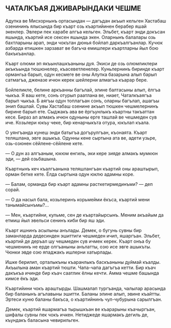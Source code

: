 ## ЧАТАЛКЪАЯ ДЖИВАРЫНДАКИ ЧЕШМЕ

Адупка ве Мисхорнынъ ортасындан — дагъдан акъып кельген Хастабаш озенининъ ялысында бир къарт озь къартийинен берабер яшай экенлер.
Эвлери пек харабе алгъа кельген.
Эльбет, къарт энди докъсан яшында, къартий исе сексен яшында экен.
Оларнынъ балалары озь бахтларыны арап, энди чокътан дюнья бойлап даркъалгъанлар.
Кучюк азбарда етишкен зарзават ве багьча емишлери къартларны йыл бою бакъкъанлар.

Къарт олюми эп якъынлашкъаныны дуя.
Экиси де озь олюмликлери акъкъында тюшюнелер, къасеветленелер.
Куньлернинъ биринде къарт ормангьа барып, одун кесмеге ве оны Алупка базарына алып барып сатмагъа, дженазе ичюн керек шейлерни алмагъа къарар бере.

Бойлеликле, белине аркъанны багълай, элине балтасыны алып, ёлгъа чыкъа.
Я ваш кете, сонъ отурып раатлана ве, ниает, Чаталкъаягъа барып чыкъа.
Б аягъы одун топлагъан сонъ, оларны багълап, ашагъы энип башлай.
Сувы Хастабаш озенине акъып тюшкен чешмелернинъ бирине барып ете.
Сыджакъ ава ве ёргъунлыкъ къартны такъаттан кесе.
Бираз ал алмакъ ичюн одуныны ерге ташлай ве чешмеден сув иче.
Козьлери юкъу чеке, бир кенарчыкъта отура, юкълап къала.

О уянгъанда кунеш энди батыгъа догърулгъан, къонаята.
Къарт теляшлана, эвге ашыкъа.
Одунны кене сыртына ата ве, адети узьре, озь-озюнен сёйлене-сёйлене кете.

— О дун аз алгъаным, юкюм енгиль, эки кере зияде алмакъ мумкюн эди, — дей озьбашына.

Къартнынъ кеч къалгъанына теляшлангъан къартий оны араштырып, орман бетке кете.
Ёлда сыртына одун юклю адамны коре.

— Балам, орманда бир къарт адамны расткетирмединъми? — деп сорай.

— О да насыл бала, козьлеринъ корьмейми ёкъса, къартий мени танымайсынъмы?...

— Мен, къартийни, кульме, сен де къартайырсынъ.
Меним акъайым да етмиш йыл эвельси сенинъ киби бир яш эди.

Къарт ишнинъ асылыны анълады.
Демек, о бугунь сувны бир заманларда дедесинден эшиттиги чешмеден ичип, яшаргъан.
Эльбет, къартий де деръал шу чешмеден сув ичмек керек.
Къарт онъа бу чешменинъ не ерде олгъаныны анълатты, озю исе эвге ашыкъты.
Чюнки эвде озю япаджакъ ишлерни хатырлады.

Ишке берилип, орталыкъны къаранлыкъ баскъаныны дуймай къалды.
Акъылына аман къартий тюшти.
Чапа-чапа дагъгъа кетти.
Бир къач дакъкъа ичинде бир къач саатлик ёлны кечти.
Амма чешме башында кимсе ёкъ эди.

Къартийини чокъ араштырды.
Шашмалап тургъанда, чалылар арасында бир баланынъ агълавыны эшитти.
Баланы элине алып, эвине къайтты.
Эртеси куню баланы бакъса, о къартийнинъ чул-чубурына сарылгъан.

Демек, къартий яшармагъа тырышкъан ве къарарыны къачыргъан, шифалы сувны пек чокъ ичкен.
Нетиджеде яшармакъ дегиль де, къундакъ баласына чевирильген.
